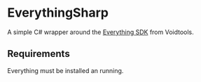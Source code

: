 # EverythingSharp
A simple C# wrapper around the [Everything SDK](https://www.voidtools.com/support/everything/sdk/) from Voidtools.


## Requirements
Everything must be installed an running.
